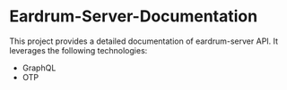 # Eardrum-Server-Documentation
This project provides a detailed documentation of eardrum-server API. It leverages the following technologies:
* GraphQL
* OTP
